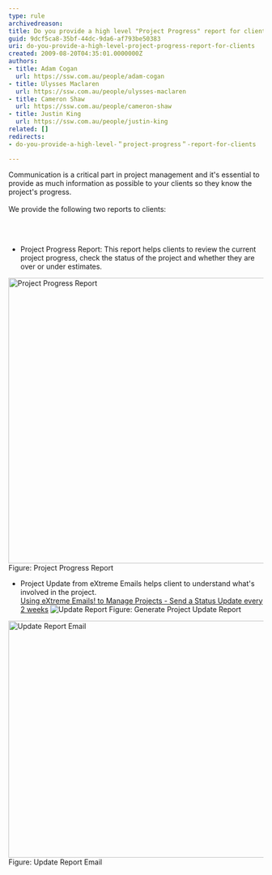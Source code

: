 ```yaml
---
type: rule
archivedreason: 
title: Do you provide a high level "Project Progress" report for clients?
guid: 9dcf5ca8-35bf-44dc-9da6-af793be50383
uri: do-you-provide-a-high-level-project-progress-report-for-clients
created: 2009-08-20T04:35:01.0000000Z
authors:
- title: Adam Cogan
  url: https://ssw.com.au/people/adam-cogan
- title: Ulysses Maclaren
  url: https://ssw.com.au/people/ulysses-maclaren
- title: Cameron Shaw
  url: https://ssw.com.au/people/cameron-shaw
- title: Justin King
  url: https://ssw.com.au/people/justin-king
related: []
redirects:
- do-you-provide-a-high-level-＂project-progress＂-report-for-clients

---
```



Communication is a critical part in project management and it's essential to provide as much information as possible&#160;to your clients so they know the project's progress.<br>
<br>
We provide the following two reports to clients&#58; 

<br><excerpt class='endintro'></excerpt><br>

  <ul>
    <li>Project Progress Report&#58; This report helps clients to review the current project progress, check the status of the project and&#160;whether they are over or under estimates. </li>
</ul>
<img width="620" height="563" style="border-bottom&#58;0px solid;border-left&#58;0px solid;width&#58;597px;height&#58;563px;border-top&#58;0px solid;border-right&#58;0px solid;" class="ms-rteCustom-ImageArea" border="0" alt="Project Progress Report" src="/Standards/Management/RulesToHappyClients/PublishingImages/ProgressRpt.gif" /> <span class="ms-rteCustom-FigureNormal">Figure&#58; Project Progress Report </span>
<ul>
    <li>Project Update from eXtreme Emails helps client to understand what's involved in the project.<br>
    <a href="http&#58;//www.ssw.com.au/SSW/eXtremeEmails/ManageProjects.aspx#StatusUpdate">Using eXtreme Emails! to Manage Projects - Send a Status Update every 2 weeks</a> <img style="border-bottom&#58;0px solid;border-left&#58;0px solid;border-top&#58;0px solid;border-right&#58;0px solid;" class="ms-rteCustom-ImageArea" border="0" alt="Update Report" src="/Standards/Management/RulesToHappyClients/PublishingImages/UpdateRpt.gif" /> <span class="ms-rteCustom-FigureNormal">Figure&#58; Generate Project Update Report </span></li>
</ul>
<img style="border-bottom&#58;0px solid;border-left&#58;0px solid;width&#58;620px;height&#58;467px;border-top&#58;0px solid;border-right&#58;0px solid;" class="ms-rteCustom-ImageArea" border="0" alt="Update Report Email" src="/Standards/Management/RulesToHappyClients/PublishingImages/UpdateRptMail.gif" /> <span class="ms-rteCustom-FigureNormal">Figure&#58; Update Report Email</span> 



